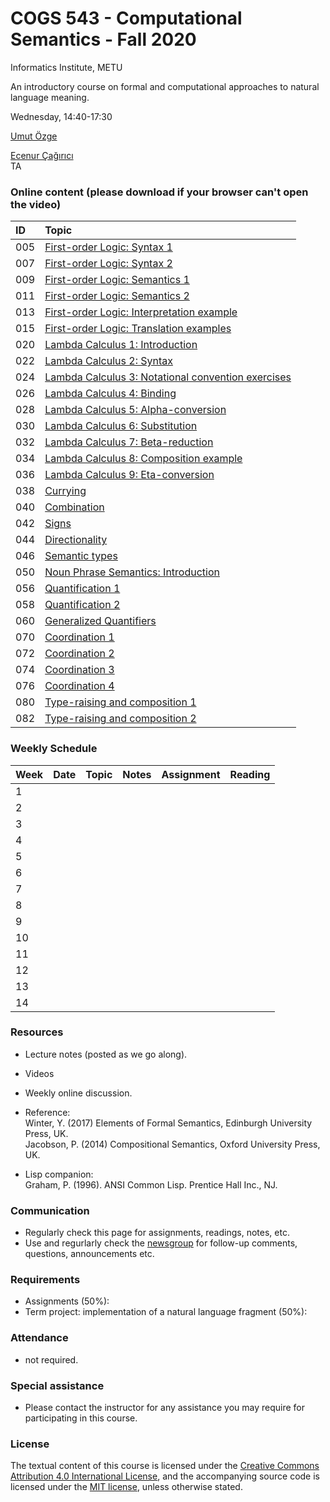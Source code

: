 # COGS 543 - Computational Semantics - Fall 2020

Informatics Institute, METU

An introductory course on formal and computational approaches to natural language meaning.

Wednesday, 14:40-17:30

[Umut Özge](https://umutozge.github.io)  

[Ecenur Çağırıcı](mailto:ecenur.ca@gmail.com)  
TA


### Online content (please download if your browser can't open the video)

|ID| Topic |
:---|:--- |
005|[First-order Logic: Syntax 1](http://lfcs.ii.metu.edu.tr/var/vid/cogs543/005_fol-syntax-1.mp4)
007|[First-order Logic: Syntax 2](http://lfcs.ii.metu.edu.tr/var/vid/cogs543/007_fol-syntax-2.mp4)
009|[First-order Logic: Semantics 1](http://lfcs.ii.metu.edu.tr/var/vid/cogs543/009_fol-semantics-1.mp4)
011|[First-order Logic: Semantics 2](http://lfcs.ii.metu.edu.tr/var/vid/cogs543/011_fol-semantics-2.mp4)
013|[First-order Logic: Interpretation example](http://lfcs.ii.metu.edu.tr/var/vid/cogs543/013_fol-interpretation-example.mp4)
015|[First-order Logic: Translation examples](http://lfcs.ii.metu.edu.tr/var/vid/cogs543/015_fol-translation-examples.mp4)
020|[Lambda Calculus 1: Introduction](http://lfcs.ii.metu.edu.tr/var/vid/cogs543/020_lambda-calculus-1.mp4)
022|[Lambda Calculus 2: Syntax](http://lfcs.ii.metu.edu.tr/var/vid/cogs543/022_lambda-calculus-2.mp4)
024|[Lambda Calculus 3: Notational convention exercises](http://lfcs.ii.metu.edu.tr/var/vid/cogs543/024_lambda-calculus-3.mp4)
026|[Lambda Calculus 4: Binding](http://lfcs.ii.metu.edu.tr/var/vid/cogs543/026_lambda-calculus-4.mp4)
028|[Lambda Calculus 5: Alpha-conversion](http://lfcs.ii.metu.edu.tr/var/vid/cogs543/028_lambda-calculus-5.mp4)
030|[Lambda Calculus 6: Substitution](http://lfcs.ii.metu.edu.tr/var/vid/cogs543/030_lambda-calculus-6.mp4)
032|[Lambda Calculus 7: Beta-reduction](http://lfcs.ii.metu.edu.tr/var/vid/cogs543/032_lambda-calculus-7.mp4)
034|[Lambda Calculus 8: Composition example](http://lfcs.ii.metu.edu.tr/var/vid/cogs543/034_lambda-calculus-8.mp4)
036|[Lambda Calculus 9: Eta-conversion](http://lfcs.ii.metu.edu.tr/var/vid/cogs543/036_lambda-calculus-9.mp4)
038|[Currying](http://lfcs.ii.metu.edu.tr/var/vid/cogs543/038_currying.mp4)
040|[Combination](http://lfcs.ii.metu.edu.tr/var/vid/cogs543/040_combination.mp4)
042|[Signs](http://lfcs.ii.metu.edu.tr/var/vid/cogs543/042_signs.mp4)
044|[Directionality](http://lfcs.ii.metu.edu.tr/var/vid/cogs543/044_directionality.mp4)
046|[Semantic types](http://lfcs.ii.metu.edu.tr/var/vid/cogs543/046_semantic-types.mp4)
050|[Noun Phrase Semantics: Introduction](http://lfcs.ii.metu.edu.tr/var/vid/cogs543/050_noun-phrase-semantics-introduction.mp4)
056|[Quantification 1](http://lfcs.ii.metu.edu.tr/var/vid/cogs543/056_quantification-1.mp4)
058|[Quantification 2](http://lfcs.ii.metu.edu.tr/var/vid/cogs543/058_quantification-2.mp4)
060|[Generalized Quantifiers](http://lfcs.ii.metu.edu.tr/var/vid/cogs543/060_generalized-quantifiers.mp4)
070|[Coordination 1](http://lfcs.ii.metu.edu.tr/var/vid/cogs543/070_coordination-1.mp4)
072|[Coordination 2](http://lfcs.ii.metu.edu.tr/var/vid/cogs543/072_coordination-2.mp4)
074|[Coordination 3](http://lfcs.ii.metu.edu.tr/var/vid/cogs543/074_coordination-3.mp4)
076|[Coordination 4](http://lfcs.ii.metu.edu.tr/var/vid/cogs543/076_coordination-4.mp4)
080|[Type-raising and composition 1](http://lfcs.ii.metu.edu.tr/var/vid/cogs543/080_type-raising-and-composition-1.mp4)
082|[Type-raising and composition 2](http://lfcs.ii.metu.edu.tr/var/vid/cogs543/082_type-raising-and-composition-2.mp4)



### Weekly Schedule

|Week| Date   | Topic | Notes |  Assignment | Reading |
:---|:---|:---|:---|:---|:---
1   |   |   | 
2   |  |  | | | |
3   |  | | | | |
4   |  |  | |||
5   |   |   | <!--[MT semantics](notes/10_model-theoretic-semantics.pdf)  Sec. 1-3 --> |<!-- [A04](assignments/cogs543-assignment-04.pdf) -->|<!--  Winter (2016), pp. 64-72 -->|
6   |   |  |   | <!---[A05](assignments/cogs543-assignment-05.pdf) -->
7   |  |  |                             |
8   | |  |                 | <!---[A06](assignments/cogs543-assignment-06.pdf)-->
9   |  |  |                  | <!---[A07](assignments/cogs543-assignment-07.pdf)-->
10  |  |  |                 | 
11  |  |  |                 | <!---[A09](assignments/cogs543-assignment-09.pdf)-->
12  |  |  |                 | <!---[A10](assignments/cogs543-assignment-10.pdf)-->
13  |  |  |                           | <!---[A11](assignments/cogs543-assignment-11.pdf)-->
14  |  | |           | <!---[A12](assignments/cogs543-assignment-12.pdf)-->

### Resources 

* Lecture notes (posted as we go along).
* Videos
* Weekly online discussion.
* Reference:  
	Winter, Y. (2017) Elements of Formal Semantics, Edinburgh University Press, UK.   
	Jacobson, P. (2014) Compositional Semantics, Oxford University Press, UK.  

* Lisp companion:  
	Graham, P. (1996). ANSI Common Lisp. Prentice Hall Inc., NJ.

### Communication

* Regularly check this page for assignments, readings, notes, etc.
* Use and regurlarly check the [newsgroup](https://groups.google.com/forum/#!forum/metu-cogs-543-computational-semantics) for follow-up comments, questions, announcements etc.

### Requirements

* Assignments (50%):
* Term project: implementation of a natural language fragment (50%):

### Attendance

* not required. 

### Special assistance

* Please contact the instructor for any assistance you may require for participating in this course.

### License
The textual content of this course is licensed under the [Creative Commons Attribution 4.0 International License](https://creativecommons.org/licenses/by/4.0/), and the accompanying source code is licensed under the [MIT license](http://opensource.org/licenses/mit-license.php), unless otherwise stated.
